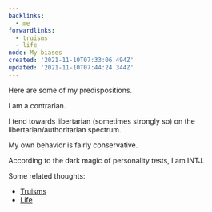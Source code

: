 ```yaml
---
backlinks:
  - me
forwardlinks:
  - truisms
  - life
node: My biases
created: '2021-11-10T07:33:06.494Z'
updated: '2021-11-10T07:44:24.344Z'
---
```

Here are some of my predispositions. 

I am a contrarian. 

I tend towards libertarian (sometimes strongly so) on the libertarian/authoritarian spectrum. 

My own behavior is fairly conservative. 

According to the dark magic of personality tests, I am INTJ. 

Some related thoughts:
- [Truisms](truisms.md)
- [Life](life.md)
